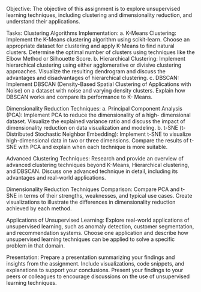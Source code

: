 
Objective: The objective of this assignment is to explore unsupervised learning techniques, including clustering and dimensionality reduction, and understand their applications.

Tasks:
Clustering Algorithms Implementation:
a. K-Means Clustering: Implement the K-Means clustering algorithm using scikit-learn. Choose an appropriate dataset for clustering and apply K-Means to find natural clusters. Determine the optimal number of clusters using techniques like the Elbow Method or Silhouette Score.
b. Hierarchical Clustering: Implement hierarchical clustering using either agglomerative or divisive clustering approaches. Visualize the resulting dendrogram and discuss the advantages and disadvantages of hierarchical clustering.
c. DBSCAN: Implement DBSCAN (Density-Based Spatial Clustering of Applications with Noise) on a dataset with noise and varying density clusters. Explain how DBSCAN works and compare its performance to K- Means.

Dimensionality Reduction Techniques:
a. Principal Component Analysis (PCA): Implement PCA to reduce the dimensionality of a high- dimensional dataset. Visualize the explained variance ratio and discuss the impact of dimensionality reduction on data visualization and modeling.
b. t-SNE (t-Distributed Stochastic Neighbor Embedding): Implement t-SNE to visualize high-dimensional data in two or three dimensions. Compare the results of t-SNE with PCA and explain when each technique is more suitable.

Advanced Clustering Techniques: Research and provide an overview of advanced clustering techniques beyond K-Means, Hierarchical clustering, and DBSCAN. Discuss one advanced technique in detail, including its advantages and real-world applications.

Dimensionality Reduction Techniques Comparison: Compare PCA and t-SNE in terms of their strengths, weaknesses, and typical use cases. Create visualizations to illustrate the differences in dimensionality reduction achieved by each method.

Applications of Unsupervised Learning: Explore real-world applications of unsupervised learning, such as anomaly detection, customer segmentation, and recommendation systems. Choose one application and describe how unsupervised learning techniques can be applied to solve a specific problem in that domain. 

Presentation: Prepare a presentation summarizing your findings and insights from the assignment. Include visualizations, code snippets, and explanations to support your conclusions. Present your findings to your peers or colleagues to encourage discussions on the use of unsupervised learning techniques.
